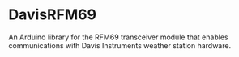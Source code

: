 DavisRFM69
==========

An Arduino library for the RFM69 transceiver module that enables communications with Davis Instruments weather station hardware.
